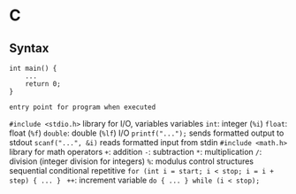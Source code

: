 # C
## Syntax
```
int main() {
	...
	return 0;
}
```
	entry point for program when executed
`#include <stdio.h>`
	library for I/O, variables
	variables
		`int`: integer (`%i`)
		`float`: float (`%f`)
		`double`: double (`%lf`)
	I/O
		`printf("...");`
			sends formatted output to stdout
		`scanf("...", &i)`
			reads formatted input from stdin
`#include <math.h>`
	library for math
	operators
		`+`: addition
		`-`: subtraction
		`*`: multiplication
		`/`: division (integer division for integers)
		`%`: modulus
control structures
	sequential
	conditional
	repetitive
		```for (int i = start; i < stop; i = i + step) {
			...
		}
		```
		`++`: increment variable
		```
		do {
		...
		} while (i < stop);
		```
